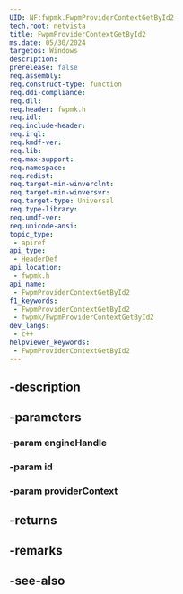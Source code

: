 ```yaml
---
UID: NF:fwpmk.FwpmProviderContextGetById2
tech.root: netvista
title: FwpmProviderContextGetById2
ms.date: 05/30/2024
targetos: Windows
description: 
prerelease: false
req.assembly: 
req.construct-type: function
req.ddi-compliance: 
req.dll: 
req.header: fwpmk.h
req.idl: 
req.include-header: 
req.irql: 
req.kmdf-ver: 
req.lib: 
req.max-support: 
req.namespace: 
req.redist: 
req.target-min-winverclnt: 
req.target-min-winversvr: 
req.target-type: Universal
req.type-library: 
req.umdf-ver: 
req.unicode-ansi: 
topic_type:
 - apiref
api_type:
 - HeaderDef
api_location:
 - fwpmk.h
api_name:
 - FwpmProviderContextGetById2
f1_keywords:
 - FwpmProviderContextGetById2
 - fwpmk/FwpmProviderContextGetById2
dev_langs:
 - c++
helpviewer_keywords:
 - FwpmProviderContextGetById2
---
```


## -description

## -parameters

### -param engineHandle

### -param id

### -param providerContext

## -returns

## -remarks

## -see-also

